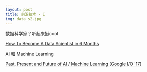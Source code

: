 ```yaml
---
layout: post
title: 前沿技术 - I
img: data_s2.jpg
---
```


数据科学家？听起来挺cool

[How To Become A Data Scientist in 6 Months](https://www.youtube.com/watch?v=aio6wCCwHSc)

AI 和 Machine Learning

[Past, Present and Future of AI / Machine Learning (Google I/O '17)](https://www.youtube.com/watch?v=0ueamFGdOpA)




